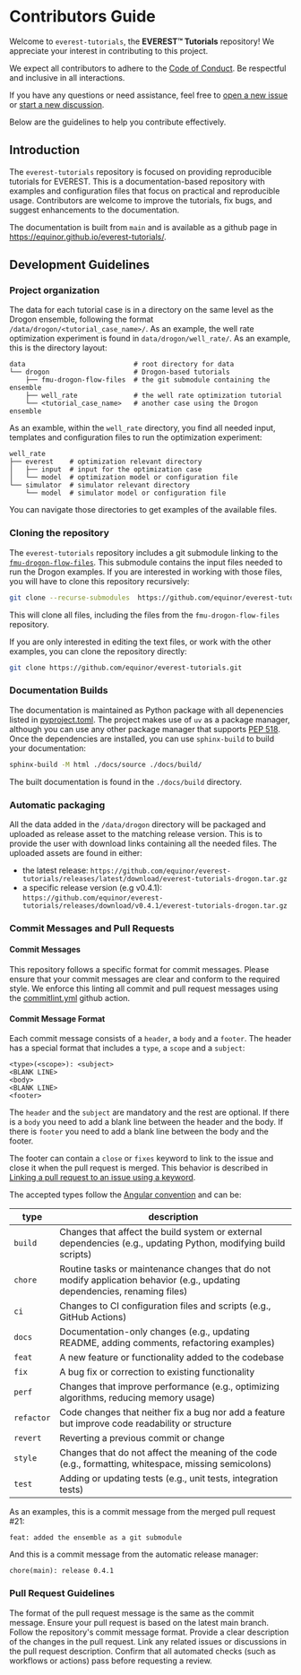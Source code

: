# Contributors Guide

Welcome to `everest-tutorials`, the **EVEREST™ Tutorials** repository!
We appreciate your interest in contributing to this project.

We expect all contributors to adhere to the [Code of Conduct](CODE_OF_CONDUCT.md).
Be respectful and inclusive in all interactions.

If you have any questions or need assistance, feel free to [open a new issue](https://github.com/equinor/everest-tutorials/issues/new/choose) or [start a new discussion](https://github.com/equinor/everest-tutorials/discussions/new/choose).

Below are the guidelines to help you contribute effectively.

## Introduction

The `everest-tutorials` repository is focused on providing reproducible tutorials for EVEREST.
This is a documentation-based repository with examples and configuration files that focus on practical and reproducible usage.
Contributors are welcome to improve the tutorials, fix bugs, and suggest enhancements to the documentation.

The documentation is built from `main` and is available as a github page in https://equinor.github.io/everest-tutorials/.


## Development Guidelines

### Project organization

The data for each tutorial case is in a directory on the same level as the Drogon ensemble, following the format `/data/drogon/<tutorial_case_name>/`. 
As an example, the well rate optimization experiment is found in `data/drogon/well_rate/`.
As an example, this is the directory layout:

```
data                           # root directory for data
└── drogon                     # Drogon-based tutorials
    ├── fmu-drogon-flow-files  # the git submodule containing the ensemble
    ├── well_rate              # the well rate optimization tutorial
    └── <tutorial_case_name>   # another case using the Drogon ensemble
```

As an examble, within the `well_rate` directory, you find all needed input, templates and configuration files to run the optimization experiment:

```
well_rate
├── everest    # optimization relevant directory
│   ├── input  # input for the optimization case
│   └── model  # optimization model or configuration file
└── simulator  # simulator relevant directory
    └── model  # simulator model or configuration file
```

You can navigate those directories to get examples of the available files. 


### Cloning the repository

The `everest-tutorials` repository includes a git submodule linking to the [`fmu-drogon-flow-files`](https://github.com/equinor/fmu-drogon-flow-files/). This submodule contains the input files needed to run the Drogon examples. If you are interested in working with those files, you will have to clone this repository recursively: 

```bash
git clone --recurse-submodules  https://github.com/equinor/everest-tutorials.git
```

This will clone all files, including the files from the `fmu-drogon-flow-files` repository.

If you are only interested in editing the text files, or work with the other examples, you can clone the repository directly:

```bash
git clone https://github.com/equinor/everest-tutorials.git
```

### Documentation Builds

The documentation is maintained as Python package with all depenencies listed in [pyproject.toml](pyproject.toml). 
The project makes use of `uv` as a package manager, although you can use any other package manager that supports [PEP 518](https://peps.python.org/pep-0518/). 
Once the dependencies are installed, you can use `sphinx-build` to build your documentation:

```bash
sphinx-build -M html ./docs/source ./docs/build/
```

The built documentation is found in the `./docs/build` directory.


### Automatic packaging

All the data added in the `/data/drogon` directory will be packaged and uploaded as release asset to the matching release version.
This is to provide the user with download links containing all the needed files.
The uploaded assets are found in either:

- the latest release: `https://github.com/equinor/everest-tutorials/releases/latest/download/everest-tutorials-drogon.tar.gz`
- a specific release version (e.g v0.4.1): `https://github.com/equinor/everest-tutorials/releases/download/v0.4.1/everest-tutorials-drogon.tar.gz`


### Commit Messages and Pull Requests

#### Commit Messages

This repository follows a specific format for commit messages.
Please ensure that your commit messages are clear and conform to the required style.
We enforce this linting all commit and pull request messages using the [commitlint.yml](https://github.com/equinor/everest-tutorials/blob/main/.github/workflows/commitlint.yml) github action.


#### Commit Message Format

Each commit message consists of a `header`, a `body` and a `footer`. 
The header has a special format that includes a `type`, a `scope` and a `subject`:

```
<type>(<scope>): <subject>
<BLANK LINE>
<body>
<BLANK LINE>
<footer>
```

The `header` and the `subject` are mandatory and the rest are optional.
If there is a `body` you need to add a blank line between the header and the body.
If there is `footer` you need to add a blank line between the body and the footer.

The footer can contain a `close` or `fixes` keyword to link to the issue and close it when the pull request is merged. 
This behavior is described in [Linking a pull request to an issue using a keyword](https://docs.github.com/en/issues/tracking-your-work-with-issues/using-issues/linking-a-pull-request-to-an-issue#linking-a-pull-request-to-an-issue-using-a-keyword).

The accepted types follow the [Angular convention](https://github.com/conventional-changelog/commitlint/tree/master/@commitlint/config-conventional#type-enum) and can be:

| type      | description                                                                                                                |
|-----------|----------------------------------------------------------------------------------------------------------------------------|
| `build`   | Changes that affect the build system or external dependencies (e.g., updating Python, modifying build scripts)             |
| `chore`   | Routine tasks or maintenance changes that do not modify application behavior (e.g., updating dependencies, renaming files) |
| `ci`      | Changes to CI configuration files and scripts (e.g., GitHub Actions)                                                       |
| `docs`    | Documentation-only changes (e.g., updating README, adding comments, refactoring examples)                                  |
| `feat`    | A new feature or functionality added to the codebase                                                                       |
| `fix`     | A bug fix or correction to existing functionality                                                                          |
| `perf`    | Changes that improve performance (e.g., optimizing algorithms, reducing memory usage)                                      |
| `refactor`| Code changes that neither fix a bug nor add a feature but improve code readability or structure                            |
| `revert`  | Reverting a previous commit or change                                                                                      |
| `style`   | Changes that do not affect the meaning of the code (e.g., formatting, whitespace, missing semicolons)                      |
| `test`    | Adding or updating tests (e.g., unit tests, integration tests)                                                             |


As an examples, this is a commit message from the merged pull request #21:

```
feat: added the ensemble as a git submodule
```

And this is a commit message from the automatic release manager:

```
chore(main): release 0.4.1
```


### Pull Request Guidelines

The format of the pull request message is the same as the commit message. 
Ensure your pull request is based on the latest main branch.
Follow the repository's commit message format.
Provide a clear description of the changes in the pull request.
Link any related issues or discussions in the pull request description.
Confirm that all automated checks (such as workflows or actions) pass before requesting a review.


